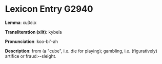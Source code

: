 # Lexicon Entry G2940

**Lemma**: κυβεία

**Transliteration (xlit)**: kybeía

**Pronunciation**: koo-bi'-ah

**Description**:
from  (a "cube", i.e. die for playing); gambling, i.e. (figuratively) artifice or fraud:--sleight.

